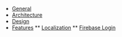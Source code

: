 
<!-- docs/_sidebar.md -->

* [General](/)
* [Architecture](architecture.md)
* [Design](design.md)
* [Features](features/)
** [Localization](features/localization.md)
** [Firebase Login](features/firebase_login.md)
